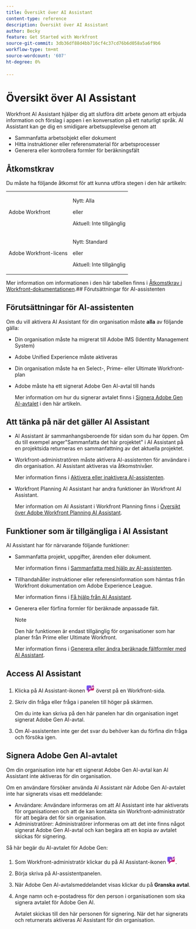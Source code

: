 ```yaml
---
title: Översikt över AI Assistant
content-type: reference
description: Översikt över AI Assistant
author: Becky
feature: Get Started with Workfront
source-git-commit: 3db36df88d4bb716cf4c37cd76b6d058a5a6f9b6
workflow-type: tm+mt
source-wordcount: '607'
ht-degree: 0%

---
```


# Översikt över AI Assistant

Workfront AI Assistant hjälper dig att slutföra ditt arbete genom att erbjuda information och förslag i appen i en konversation på ett naturligt språk. AI Assistant kan ge dig en smidigare arbetsupplevelse genom att

* Sammanfatta arbetsobjekt eller dokument
* Hitta instruktioner eller referensmaterial för arbetsprocesser
* Generera eller kontrollera formler för beräkningsfält

## Åtkomstkrav

Du måste ha följande åtkomst för att kunna utföra stegen i den här artikeln:

<table style="table-layout:auto"> 
 <col> 
 <col> 
 <tbody> 
  <tr> 
   <td role="rowheader">Adobe Workfront</td> 
   <td><p>Nytt: Alla</p>
       <p>eller</p>
       <p>Aktuell: Inte tillgänglig</p></td>
  </tr> 
  <tr> 
   <td role="rowheader">Adobe Workfront-licens</td> 
   <td><p>Nytt: Standard</p>
       <p>eller</p>
       <p>Aktuell: Inte tillgänglig</p></td>
  </tr> 
 </tbody> 
</table>

Mer information om informationen i den här tabellen finns i [Åtkomstkrav i Workfront-dokumentationen](/help/quicksilver/administration-and-setup/add-users/access-levels-and-object-permissions/access-level-requirements-in-documentation.md).## Förutsättningar för AI-assistenten

## Förutsättningar för AI-assistenten

Om du vill aktivera AI Assistant för din organisation måste **alla** av följande gälla:

* Din organisation måste ha migrerat till Adobe IMS (Identity Management System)
* Adobe Unified Experience måste aktiveras
* Din organisation måste ha en Select-, Prime- eller Ultimate Workfront-plan
* Adobe måste ha ett signerat Adobe Gen AI-avtal till hands

  Mer information om hur du signerar avtalet finns i [Signera Adobe Gen AI-avtalet](/help/quicksilver/workfront-basics/ai-assistant/ai-assistant-overview.md#sign-the-adobe-gen-ai-agreement) i den här artikeln.

## Att tänka på när det gäller AI Assistant

* AI Assistant är sammanhangsberoende för sidan som du har öppen. Om du till exempel anger&quot;Sammanfatta det här projektet&quot; i AI Assistant på en projektsida returneras en sammanfattning av det aktuella projektet.
* Workfront-administratören måste aktivera AI-assistenten för användare i din organisation. AI Assistant aktiveras via åtkomstnivåer.

  Mer information finns i [Aktivera eller inaktivera AI-assistenten](/help/quicksilver/workfront-basics/ai-assistant/enable-or-disable-assistant.md).

* Workfront Planning AI Assistant har andra funktioner än Workfront AI Assistant.

  Mer information om AI Assistant i Workfront Planning finns i [Översikt över Adobe Workfront Planning AI Assistant](/help/quicksilver/planning/general/planning-ai-assistant-overview.md).


## Funktioner som är tillgängliga i AI Assistant

AI Assistant har för närvarande följande funktioner:

* Sammanfatta projekt, uppgifter, ärenden eller dokument.

  Mer information finns i [Sammanfatta med hjälp av AI-assistenten](/help/quicksilver/workfront-basics/ai-assistant/summarize-this.md).

* Tillhandahåller instruktioner eller referensinformation som hämtas från Workfront dokumentation om Adobe Experience League.

  Mer information finns i [Få hjälp från AI Assistant](/help/quicksilver/workfront-basics/ai-assistant/use-ai-to-retrieve-instructions.md).

* Generera eller förfina formler för beräknade anpassade fält.

  >[!NOTE]
  >
  >Den här funktionen är endast tillgänglig för organisationer som har planer från Prime eller Ultimate Workfront.

  Mer information finns i [Generera eller ändra beräknade fältformler med AI Assistant](/help/quicksilver/workfront-basics/ai-assistant/use-ai-assistant-to-check-formulas.md).

## Access AI Assistant

1. Klicka på AI Assistant-ikonen ![](/help/quicksilver/workfront-basics/ai-assistant/assets/ai-assistant-icon.png) överst på en Workfront-sida.
1. Skriv din fråga eller fråga i panelen till höger på skärmen.

   Om du inte kan skriva på den här panelen har din organisation inget signerat Adobe Gen AI-avtal.

1. Om AI-assistenten inte ger det svar du behöver kan du förfina din fråga och försöka igen.

## Signera Adobe Gen AI-avtalet

Om din organisation inte har ett signerat Adobe Gen AI-avtal kan AI Assistant inte aktiveras för din organisation.

Om en användare försöker använda AI Assistant när Adobe Gen AI-avtalet inte har signerats visas ett meddelande:

* Användare: Användare informeras om att AI Assistant inte har aktiverats för organisationen och att de kan kontakta sin Workfront-administratör för att begära det för sin organisation.
* Administratörer: Administratörer informeras om att det inte finns något signerat Adobe Gen AI-avtal och kan begära att en kopia av avtalet skickas för signering.

Så här begär du AI-avtalet för Adobe Gen:

1. Som Workfront-administratör klickar du på AI Assistant-ikonen ![](/help/quicksilver/workfront-basics/ai-assistant/assets/ai-assistant-icon.png).
1. Börja skriva på AI-assistentpanelen.
1. När Adobe Gen AI-avtalsmeddelandet visas klickar du på **Granska avtal**.
1. Ange namn och e-postadress för den person i organisationen som ska signera avtalet för Adobe Gen AI.

   Avtalet skickas till den här personen för signering. När det har signerats och returnerats aktiveras AI Assistant för din organisation.

